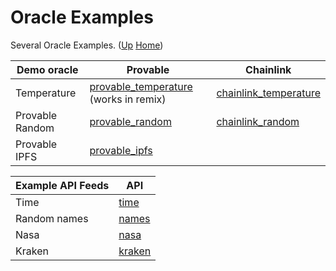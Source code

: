 # Oracle Examples

Several Oracle Examples. ([Up](..) [Home](..\..))

| Demo oracle       | Provable                                | Chainlink
| ---------         | -----                                   | ------
| Temperature       | [provable_temperature] (works in remix) | [chainlink_temperature]
| Provable Random   | [provable_random]                       | [chainlink_random]
| Provable IPFS     | [provable_ipfs]


[provable_temperature]: https://github.com/web3examples/ethereum/tree/master/oracle_examples/provable_temperature.sol
[provable_random]:      https://github.com/web3examples/ethereum/tree/master/oracle_examples/provable_random.sol
[provable_ipfs]:        https://github.com/web3examples/ethereum/tree/master/oracle_examples/provable_ipfs.sol


[chainlink_temperature]: https://github.com/web3examples/ethereum/tree/master/oracle_examples/chainlink_temperature.sol
[chainlink_random]:      https://github.com/web3examples/ethereum/tree/master/oracle_examples/chainlink_random.sol




| Example API Feeds     | API
| -----------------     | ---
| Time                  | [time]
| Random names          | [names]
| Nasa                  | [nasa]
| Kraken                | [kraken]

[time]:     http://worldtimeapi.org/api/timezone/Europe/Amsterdam
[names]:    https://uinames.com/api/?amount=1
[nasa]:     https://api.nasa.gov/planetary/apod?api_key=DEMO_KEY
[kraken]:   https://api.kraken.com/0/public/Ticker?pair=ETHUSD
 